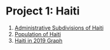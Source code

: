 # Project 1:  Haiti

1. [Administrative Subdivisions of Haiti](https://github.com/Vivian-Zhou-1027/workshop1/blob/master/hti.png)
2. [Population of Haiti](https://github.com/Vivian-Zhou-1027/workshop1/blob/master/hti_pop19.png)
3. [Haiti in 2019 Graph](https://github.com/Vivian-Zhou-1027/workshop1/blob/master/Haiti.png)
